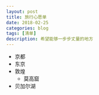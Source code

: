 ```yaml
---
layout: post
title: 旅行心愿单
date: 2018-02-25
categories: blog
tags: [清单]
description: 希望能够一步步丈量的地方
---
```


- 京都
- 东京
- 敦煌
   + 莫高窟
- 贝加尔湖



